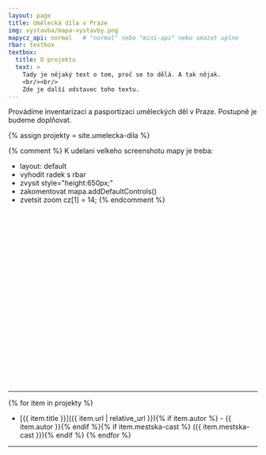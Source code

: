 ```yaml
---
layout: page
title: Umělecká díla v Praze
img: vystavba/mapa-vystavby.png
mapycz_api: normal   # "normal" nebo "mini-api" nebo smazat uplne
rbar: textbox
textbox:
  title: O projektu
  text: >
    Tady je nějaký text o tom, proč se to dělá. A tak nějak.
    <br/><br/>
    Zde je další odstavec toho textu.
---
```


Provádíme inventarizaci a pasportizaci uměleckých děl v Praze. Postupně je budeme doplňovat.

{% assign projekty = site.umelecka-dila %}

{% comment %}
K udelani velkeho screenshotu mapy je treba:
- layout: default
- vyhodit radek s rbar
- zvysit style="height:650px;"
- zakomentovat mapa.addDefaultControls()
- zvetsit zoom cz[1] = 14;
{% endcomment %}

<div id="mapa" style="height:350px;"></div>
<script type="text/javascript">
// source https://api.mapy.cz/view?page=markers-signals
var center = SMap.Coords.fromWGS84(14.43, 50.00);
var mapa = new SMap(JAK.gel("mapa"), center, 13);
mapa.addDefaultLayer(SMap.DEF_BASE).enable();

mapa.addDefaultControls();

var controls = mapa.getControls();  /* Odstranit kolecko mysi */
for (var i=0;i<controls.length;i++) {
  if (controls[i] instanceof SMap.Control.Mouse)
    controls[i].configure(SMap.MOUSE_PAN | SMap.MOUSE_ZOOM);
}

var vrstva = new SMap.Layer.Marker();     /* Vrstva se značkami */
var souradnice = [];
// data pro markery
var markers = [
{% for item in projekty %}
  {% if item.gps.lat and item.gps.long %}
  {
    name: "{{ item.title }}",
    coord_lat: {{ item.gps.lat }},
    coord_long: {{ item.gps.long }},
    link: "{{ item.url | relative_url }}",
    id: {{ forloop.index }}
  },
  {% endif %}
{% endfor %}
];
// vytvoreni markeru
markers.forEach(function(marker) {
	var c = SMap.Coords.fromWGS84(marker.coord_long, marker.coord_lat);
  var options = { title: marker.name }
  // duletize je prirazeni id jednotlivemu markeru
  var znacka = new SMap.Marker(c, marker.id, options);
  souradnice.push(c);
  vrstva.addMarker(znacka);
  znacka.getContainer()[SMap.LAYER_MARKER].style.cursor = "pointer";
});

// zobrazime a povolime vrstvu - pokud by se vrstva povolila pred vkladanim markeru, tak by se s kazdym vlozenym markerem prekreslovala mapa a pocitaly pozice vsech markeru
mapa.addLayer(vrstva);                          /* Přidat ji do mapy */
vrstva.enable();                         /* A povolit */

var cz = mapa.computeCenterZoom(souradnice); /* Spočítat pozici mapy tak, aby značky byly vidět */
//cz[1] = 13;  // tenhle zoom je stejne nejlepsi
mapa.setCenterZoom(cz[0], cz[1]);

// poslouchani na kliknuti u markeru
mapa.getSignals().addListener(this, "marker-click", function(e) {
  // vybrany marker
  var marker = e.target;
  var id = marker.getId();
  // zobrazime jeho jmeno - parovani vybraneho markeru pomoci jeho id a nasich vstupnich dat
  for (var i = 0; i < markers.length; i++) {
  	if (markers[i].id == id) {
    	location.href = markers[i].link;
      break;
    }
  }
});
</script>
- - -

{% for item in projekty %}
 * [{{ item.title }}]({{ item.url | relative_url }}){% if item.autor %} - {{ item.autor }}{% endif %}{% if item.mestska-cast %} ({{ item.mestska-cast }}){% endif %}
{% endfor %}

- - -
